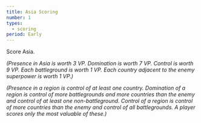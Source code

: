 ```yaml
---
title: Asia Scoring
number: 1
types:
  - scoring
period: Early
---
```

Score Asia.

*(Presence in Asia is worth 3 VP. Domination is worth 7 VP. Control is worth 9 VP. Each battleground is worth 1 VP. Each country adjacent to the enemy superpower is worth 1 VP.)*

*(Presence in a region is control of at least one country. Domination of a region is control of more battlegrounds and more countries than the enemy and control of at least one non-battleground. Control of a region is control of more countries than the enemy and control of all battlegrounds. A player scores only the most valuable of these.)*
